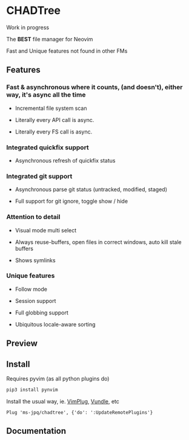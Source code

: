 # CHADTree

Work in progress

The **BEST** file manager for Neovim

Fast and Unique features not found in other FMs

## Features

### Fast & asynchronous where it counts, (and doesn't), either way, it's async all the time

- Incremental file system scan

- Literally every API call is async.

- Literally every FS call is async.

### Integrated quickfix support

- Asynchronous refresh of quickfix status

### Integrated git support

- Asynchronous parse git status (untracked, modified, staged)

- Full support for git ignore, toggle show / hide

### Attention to detail

- Visual mode multi select

- Always reuse-buffers, open files in correct windows, auto kill stale buffers

- Shows symlinks

### Unique features

- Follow mode

- Session support

- Full globbing support

- Ubiquitous locale-aware sorting

## Preview

## Install

Requires pyvim (as all python plugins do)

```sh
pip3 install pynvim
```

Install the usual way, ie. [VimPlug](https://github.com/junegunn/vim-plug), [Vundle](https://github.com/VundleVim/Vundle.vim), etc

```VimL
Plug 'ms-jpq/chadtree', {'do': ':UpdateRemotePlugins'}
```

## Documentation
